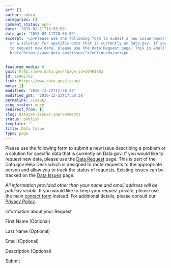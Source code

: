```yaml
---
acf: []
author: admin
categories: []
comment_status: open
date: '2015-02-11T15:55:59'
date_gmt: '2015-02-11T20:55:59'
excerpt: '<p>Please use the following form to submit a new issue describing a problem
  or a solution for specific data that is currently on Data.gov. If you would like
  to request new data, please use the Data Request page. This is &hellip; <a aria-describedby="post-title-16401762"
  href="https://www.data.gov/issue/">Continued</a></p>

  '
featured_media: 0
guid: http://www.data.gov/?page_id=16401762
id: 16401762
link: https://www.data.gov/issue/
meta: []
modified: '2016-12-22T12:58:38'
modified_gmt: '2016-12-22T17:58:38'
permalink: /issue/
ping_status: open
redirect_from: []
slug: dataset-issues-improvements
status: publish
template: ''
title: Data Issue
type: page
---
```

Please use the following form to submit a new issue describing a problem or a solution for specific data that is currently on Data.gov. If you would like to request new data, please use the [Data Request](/request/) page. This is part of the Data.gov Help Desk which is designed to route requests to the appropriate person and allow you to track the status of requests. Existing issues can be tracked on the [Data Issues](/issues/) page.


*All information provided other than your name and email address will be publicly visible*. If you would like to keep your request private, please use the main [contact form](/contact/) instead. For additional details, please consult our [Privacy Policy](/privacy-policy).








Information about your Request

 First Name (Optional)




 Last Name (Optional)




 Email (Optional)




 Description (Optional)





Submit



